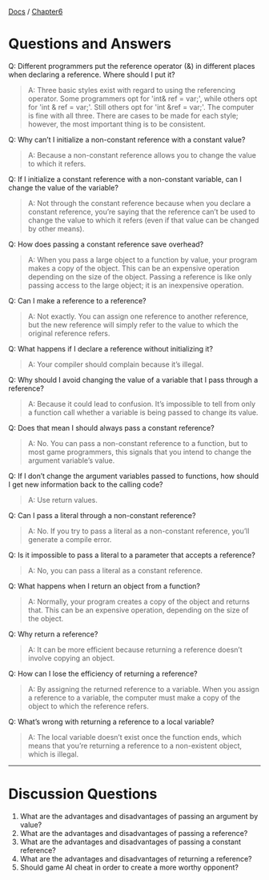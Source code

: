 [Docs](../../) / [Chapter6](../)
# Questions and Answers

Q: Different programmers put the reference operator (&) in different places when declaring a reference. Where should I put it?
> A: Three basic styles exist with regard to using the referencing operator. Some programmers opt for 'int& ref = var;', while others opt for 'int & ref = var;'. Still others opt for 'int &ref = var;'. The computer is fine with all three. There are cases to be made for each style; however, the most important thing is to be consistent.

Q: Why can’t I initialize a non-constant reference with a constant value?
> A: Because a non-constant reference allows you to change the value to which it refers.

Q: If I initialize a constant reference with a non-constant variable, can I change the value of the variable?
> A: Not through the constant reference because when you declare a constant reference, you’re saying that the reference can’t be used to change the value to which it refers (even if that value can be changed by other means).

Q: How does passing a constant reference save overhead?
> A: When you pass a large object to a function by value, your program makes a copy of the object. This can be an expensive operation depending on the size of the object. Passing a reference is like only passing access to the large object; it is an inexpensive operation.

Q: Can I make a reference to a reference?
> A: Not exactly. You can assign one reference to another reference, but the new reference will simply refer to the value to which the original reference refers.

Q: What happens if I declare a reference without initializing it?
> A: Your compiler should complain because it’s illegal.

Q: Why should I avoid changing the value of a variable that I pass through a reference?
> A: Because it could lead to confusion. It’s impossible to tell from only a function call whether a variable is being passed to change its value.

Q: Does that mean I should always pass a constant reference?
> A: No. You can pass a non-constant reference to a function, but to most game programmers, this signals that you intend to change the argument variable’s value.

Q: If I don’t change the argument variables passed to functions, how should I get new information back to the calling code?
> A: Use return values.

Q: Can I pass a literal through a non-constant reference?
> A: No. If you try to pass a literal as a non-constant reference, you’ll generate a compile error.

Q: Is it impossible to pass a literal to a parameter that accepts a reference?
> A: No, you can pass a literal as a constant reference.

Q: What happens when I return an object from a function?
> A: Normally, your program creates a copy of the object and returns that. This can be an expensive operation, depending on the size of the object.

Q: Why return a reference?
> A: It can be more efficient because returning a reference doesn’t involve copying an object.

Q: How can I lose the efficiency of returning a reference?
> A: By assigning the returned reference to a variable. When you assign a reference to a variable, the computer must make a copy of the object to which the reference refers.

Q: What’s wrong with returning a reference to a local variable?
> A: The local variable doesn’t exist once the function ends, which means that you’re returning a reference to a non-existent object, which is illegal.

---

# Discussion Questions

1. What are the advantages and disadvantages of passing an argument by value?
2. What are the advantages and disadvantages of passing a reference?
3. What are the advantages and disadvantages of passing a constant reference?
4. What are the advantages and disadvantages of returning a reference?
5. Should game AI cheat in order to create a more worthy opponent?